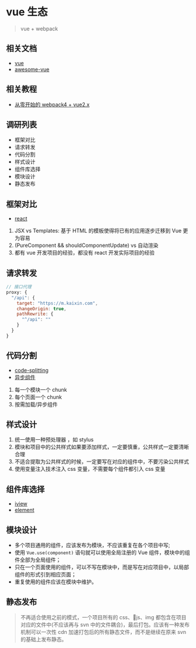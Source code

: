 # vue 生态

> vue + webpack

## 相关文档

- [vue](https://cn.vuejs.org/)
- [awesome-vue](https://github.com/vuejs/awesome-vue#components--libraries)

## 相关教程

- [从零开始的 webpack4 + vue2.x](https://segmentfault.com/a/1190000014251654)

<!-- slide -->

## 调研列表

- 框架对比
- 请求转发
- 代码分割
- 样式设计
- 组件库选择
- 模块设计
- 静态发布

<!-- slide -->

## 框架对比

- [react](https://reactjs.org/docs/hello-world.html)

1.  JSX vs Templates: 基于 HTML 的模板使得将已有的应用逐步迁移到 Vue 更为容易
2.  (PureComponent && shouldComponentUpdate) vs 自动渲染
3.  都有 vue 开发项目的经验，都没有 react 开发实际项目的经验

<!-- slide -->

## 请求转发

```js
// 接口代理
proxy: {
  "/api": {
    target: "https://m.kaixin.com",
    changeOrigin: true,
    pathRewrite: {
      "^/api": ""
    }
  }
}
```

<!-- slide -->

## 代码分割

- [code-splitting](https://webpack.js.org/guides/code-splitting/)
- [异步组件](https://cn.vuejs.org/v2/guide/components-dynamic-async.html)

1.  每一个模块一个 chunk
2.  每个页面一个 chunk
3.  按需加载/异步组件

<!-- slide -->

## 样式设计

1.  统一使用一种预处理器 ，如 stylus
2.  模块和项目中的公共样式如果要添加样式，一定要慎重，公共样式一定要清晰合理
3.  不适合提取为公共样式的时候，一定要写在对应的组件中，不要污染公共样式
4.  使用变量注入技术注入 css 变量，不需要每个组件都引入 css 变量

<!-- slide -->

## 组件库选择

- [iview](https://www.iviewui.com/)
- [element](http://element.eleme.io/#/zh-CN)

<!-- slide -->

## 模块设计

- 多个项目通用的组件，应该发布为模块，不应该重复在各个项目中写;
- 使用 `Vue.use(component)` 语句就可以使用全局注册的 Vue 组件，模块中的组件全部为全局组件；
- 只在一个页面使用的组件，可以不写在模块中，而是写在对应项目中，以局部组件的形式引到相应页面；
- 重复使用的组件应该在模块中维护。

<!-- slide -->

## 静态发布

> 不再适合使用之前的模式，一个项目所有的 css、js、img 都包含在项目对应的文件中(不应该再与 svn 中的文件耦合)，最后打包。应该有一种发布机制可以一次性 cdn 加速打包后的所有静态文件，而不是继续在原来 svn 的基础上发布静态。
